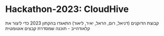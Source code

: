 # Hackathon-2023: CloudHive
קבוצת הדוקנים (דניאל, רום, הראל, יאיר, ליאור) התאגדו בהקתון 2023 כדי ליצור את קלאודהייב - תוכנה שמסדרת קבצים אוטומטית
